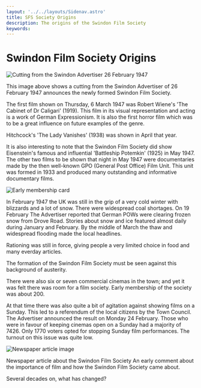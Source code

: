 ```yaml
---
layout: '../../layouts/Sidenav.astro'
title: SFS Society Origins
description: The origins of the Swindon Film Society
keywords:
---
```


# Swindon Film Society Origins

![Cutting from the Swindon Advertiser 26 February 1947](/img/sfs_28Feb1947.gif)

This image above shows a cutting from the Swindon Advertiser of 26 February 1947 announces the newly formed Swindon Film Society.

The first film shown on Thursday, 6 March 1947 was Robert Wiene's 'The Cabinet of Dr Caligari' (1919). This film in its visual representation and acting is a work of German Expressionism. It is also the first horror film which was to be a great influence on future examples of the genre.

Hitchcock's 'The Lady Vanishes' (1938) was shown in April that year.

It is also interesting to note that the Swindon Film Society did show Eisenstein's famous and influential 'Battleship Potemkin' (1925) in May 1947. The other two films to be shown that night in May 1947 were documentaries made by the then well-known GPO (General Post Office) Film Unit. This unit was formed in 1933 and produced many outstanding and informative documentary films.

![Early membership card](/img/sfs_early_mem_card.gif)

In February 1947 the UK was still in the grip of a very cold winter with blizzards and a lot of snow. There were widespread coal shortages. On 19 February The Advertiser reported that German POWs were clearing frozen snow from Drove Road. Stories about snow and ice featured almost daily during January and February. By the middle of March the thaw and widespread flooding made the local headlines.

Rationing was still in force, giving people a very limited choice in food and many everday articles.

The formation of the Swindon Film Society must be seen against this background of austerity.

There were also six or seven commercial cinemas in the town; and yet it was felt there was room for a film society. Early membership of the society was about 200.

At that time there was also quite a bit of agitation against showing films on a Sunday. This led to a referendum of the local citizens by the Town Council. The Advertiser announced the result on Monday 24 February. Those who were in favour of keeping cinemas open on a Sunday had a majority of 7426. Only 1770 voters opted for stopping Sunday film performances. The turnout on this issue was quite low.

![Newspaper article image](/img/sfs_7Mar1947.gif)

Newspaper article about the Swindon Film Society
An early comment about the importance of film and how the Swindon Film Society came about.

Several decades on, what has changed?